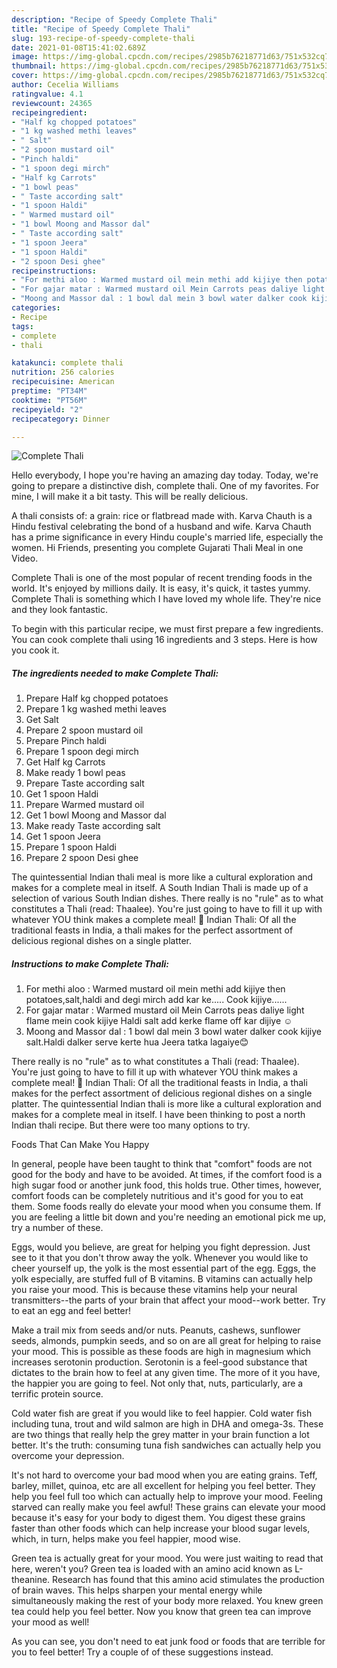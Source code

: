 ```yaml
---
description: "Recipe of Speedy Complete Thali"
title: "Recipe of Speedy Complete Thali"
slug: 193-recipe-of-speedy-complete-thali
date: 2021-01-08T15:41:02.689Z
image: https://img-global.cpcdn.com/recipes/2985b76218771d63/751x532cq70/complete-thali-recipe-main-photo.jpg
thumbnail: https://img-global.cpcdn.com/recipes/2985b76218771d63/751x532cq70/complete-thali-recipe-main-photo.jpg
cover: https://img-global.cpcdn.com/recipes/2985b76218771d63/751x532cq70/complete-thali-recipe-main-photo.jpg
author: Cecelia Williams
ratingvalue: 4.1
reviewcount: 24365
recipeingredient:
- "Half kg chopped potatoes"
- "1 kg washed methi leaves"
- " Salt"
- "2 spoon mustard oil"
- "Pinch haldi"
- "1 spoon degi mirch"
- "Half kg Carrots"
- "1 bowl peas"
- " Taste according salt"
- "1 spoon Haldi"
- " Warmed mustard oil"
- "1 bowl Moong and Massor dal"
- " Taste according salt"
- "1 spoon Jeera"
- "1 spoon Haldi"
- "2 spoon Desi ghee"
recipeinstructions:
- "For methi aloo : Warmed mustard oil mein methi add kijiye then potatoes,salt,haldi and degi mirch add kar ke..... Cook kijiye......"
- "For gajar matar : Warmed mustard oil Mein Carrots peas daliye light flame mein cook kijiye Haldi salt add kerke flame off kar dijiye ☺"
- "Moong and Massor dal : 1 bowl dal mein 3 bowl water dalker cook kijiye salt.Haldi dalker serve kerte hua Jeera tatka lagaiye😊"
categories:
- Recipe
tags:
- complete
- thali

katakunci: complete thali 
nutrition: 256 calories
recipecuisine: American
preptime: "PT34M"
cooktime: "PT56M"
recipeyield: "2"
recipecategory: Dinner

---
```



![Complete Thali](https://img-global.cpcdn.com/recipes/2985b76218771d63/751x532cq70/complete-thali-recipe-main-photo.jpg)

Hello everybody, I hope you're having an amazing day today. Today, we're going to prepare a distinctive dish, complete thali. One of my favorites. For mine, I will make it a bit tasty. This will be really delicious.

A thali consists of: a grain: rice or flatbread made with. Karva Chauth is a Hindu festival celebrating the bond of a husband and wife. Karva Chauth has a prime significance in every Hindu couple&#39;s married life, especially the women. Hi Friends, presenting you complete Gujarati Thali Meal in one Video.

Complete Thali is one of the most popular of recent trending foods in the world. It's enjoyed by millions daily. It is easy, it's quick, it tastes yummy. Complete Thali is something which I have loved my whole life. They're nice and they look fantastic.


To begin with this particular recipe, we must first prepare a few ingredients. You can cook complete thali using 16 ingredients and 3 steps. Here is how you cook it.

<!--inarticleads1-->

##### The ingredients needed to make Complete Thali:

1. Prepare Half kg chopped potatoes
1. Prepare 1 kg washed methi leaves
1. Get  Salt
1. Prepare 2 spoon mustard oil
1. Prepare Pinch haldi
1. Prepare 1 spoon degi mirch
1. Get Half kg Carrots
1. Make ready 1 bowl peas
1. Prepare  Taste according salt
1. Get 1 spoon Haldi
1. Prepare  Warmed mustard oil
1. Get 1 bowl Moong and Massor dal
1. Make ready  Taste according salt
1. Get 1 spoon Jeera
1. Prepare 1 spoon Haldi
1. Prepare 2 spoon Desi ghee


The quintessential Indian thali meal is more like a cultural exploration and makes for a complete meal in itself. A South Indian Thali is made up of a selection of various South Indian dishes. There really is no &#34;rule&#34; as to what constitutes a Thali (read: Thaalee). You&#39;re just going to have to fill it up with whatever YOU think makes a complete meal! 🙂 Indian Thali: Of all the traditional feasts in India, a thali makes for the perfect assortment of delicious regional dishes on a single platter. 

<!--inarticleads2-->

##### Instructions to make Complete Thali:

1. For methi aloo : Warmed mustard oil mein methi add kijiye then potatoes,salt,haldi and degi mirch add kar ke..... Cook kijiye......
1. For gajar matar : Warmed mustard oil Mein Carrots peas daliye light flame mein cook kijiye Haldi salt add kerke flame off kar dijiye ☺
1. Moong and Massor dal : 1 bowl dal mein 3 bowl water dalker cook kijiye salt.Haldi dalker serve kerte hua Jeera tatka lagaiye😊


There really is no &#34;rule&#34; as to what constitutes a Thali (read: Thaalee). You&#39;re just going to have to fill it up with whatever YOU think makes a complete meal! 🙂 Indian Thali: Of all the traditional feasts in India, a thali makes for the perfect assortment of delicious regional dishes on a single platter. The quintessential Indian thali is more like a cultural exploration and makes for a complete meal in itself. I have been thinking to post a north Indian thali recipe. But there were too many options to try. 

Foods That Can Make You Happy


In general, people have been taught to think that "comfort" foods are not good for the body and have to be avoided. At times, if the comfort food is a high sugar food or another junk food, this holds true. Other times, however, comfort foods can be completely nutritious and it's good for you to eat them. Some foods really do elevate your mood when you consume them. If you are feeling a little bit down and you're needing an emotional pick me up, try a number of these.

Eggs, would you believe, are great for helping you fight depression. Just see to it that you don't throw away the yolk. Whenever you would like to cheer yourself up, the yolk is the most essential part of the egg. Eggs, the yolk especially, are stuffed full of B vitamins. B vitamins can actually help you raise your mood. This is because these vitamins help your neural transmitters--the parts of your brain that affect your mood--work better. Try to eat an egg and feel better!

Make a trail mix from seeds and/or nuts. Peanuts, cashews, sunflower seeds, almonds, pumpkin seeds, and so on are all great for helping to raise your mood. This is possible as these foods are high in magnesium which increases serotonin production. Serotonin is a feel-good substance that dictates to the brain how to feel at any given time. The more of it you have, the happier you are going to feel. Not only that, nuts, particularly, are a terrific protein source.

Cold water fish are great if you would like to feel happier. Cold water fish including tuna, trout and wild salmon are high in DHA and omega-3s. These are two things that really help the grey matter in your brain function a lot better. It's the truth: consuming tuna fish sandwiches can actually help you overcome your depression. 

It's not hard to overcome your bad mood when you are eating grains. Teff, barley, millet, quinoa, etc are all excellent for helping you feel better. They help you feel full too which can actually help to improve your mood. Feeling starved can really make you feel awful! These grains can elevate your mood because it's easy for your body to digest them. You digest these grains faster than other foods which can help increase your blood sugar levels, which, in turn, helps make you feel happier, mood wise.

Green tea is actually great for your mood. You were just waiting to read that here, weren't you? Green tea is loaded with an amino acid known as L-theanine. Research has found that this amino acid stimulates the production of brain waves. This helps sharpen your mental energy while simultaneously making the rest of your body more relaxed. You knew green tea could help you feel better. Now you know that green tea can improve your mood as well!

As you can see, you don't need to eat junk food or foods that are terrible for you to feel better! Try  a  couple of  of  these  suggestions  instead.

